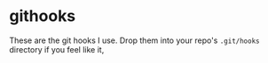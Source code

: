 
githooks
========

These are the git hooks I use. Drop them into your repo's `.git/hooks` directory if you feel like it,